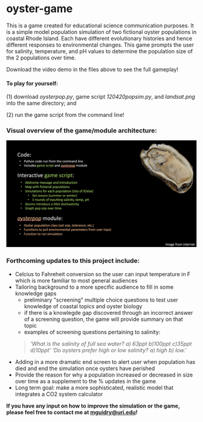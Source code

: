 # oyster-game
This is a game created for educational science communication purposes. It is a simple model population simulation of two fictional oyster populations in coastal Rhode Island. Each have different evolutionary histories and hence different responses to environmental changes. This game prompts the user for salinity, temperature, and pH values to determine the population size of the 2 populations over time.

Download the video demo in the files above to see the full gameplay!

#### To play for yourself:
(1) download *oysterpop.py*, game script *120420popsim.py*, and *landsat.png* into the same directory; and
 
(2) run the game script from the command line!


### Visual overview of the game/module architecture: 
![Overview](overview.png)



### Forthcoming updates to this project include:

* Celcius to Fahreheit conversion so the user can input temperature in F which is more familiar to most general audiences
* Tailoring background to a more specific audience to fill in some knowledge gaps
  - preliminary "screening" multiple choice questions to test user knowledge of coastal topics and oyster biology
  - if there is a knowlegde gap discovered through an incorrect answer of a screening question, the game will provide summary on that topic 
  - examples of screening questions pertaining to salinity: 
  > *'What is the salinity of full sea water? a) 63ppt b)100ppt c)35ppt d)10ppt'*
  > *'Do oysters prefer high or low salinity? a) high b) low.'*
* Adding in a more dramatic end screen to alert user when population has died and end the simulation once oysters have perished 
* Provide the reason for why a population increased or decreased in size over time as a supplement to the % updates in the game
* Long term goal: make a more sophisticated, realistic model that integrates a CO2 system calculator

**If you have any input on how to improve the simulation or the game, please feel free to contact me at mguidry@uri.edu!**
